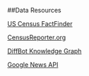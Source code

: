 
##Data Resources

[US Census FactFinder](resources/factfinder/)  

[CensusReporter.org](https://censusreporter.org)<!--
Eminently more usable than FactFinder according to Mike Bostock, creator of D3.js ([Details/Bubblemap](https://bost.ocks.org/mike/bubble-map/)).-->  

[DiffBot Knowledge Graph](https://app.diffbot.com/search/)  

[Google News API](https://newsapi.org/s/google-news-api)  


<!-- 
Animated slider (image)
https://uxplanet.org/mobile-ux-design-sliders-761ce4bb2a86
-->
